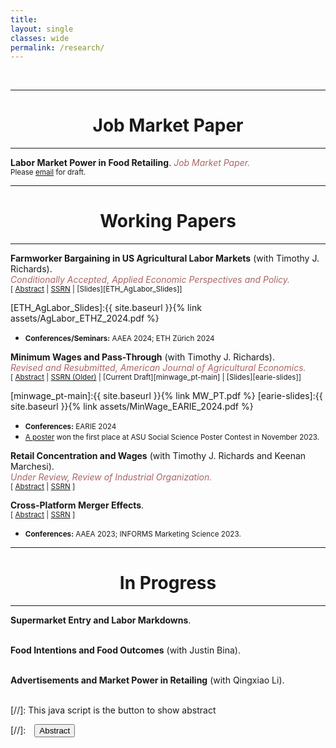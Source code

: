 ```yaml
---
title: 
layout: single
classes: wide
permalink: /research/
---
```

<br/> 

<!-- Google Tag Manager (noscript) -->
<noscript><iframe src="https://www.googletagmanager.com/ns.html?id=GTM-PNS829G"
height="0" width="0" style="display:none;visibility:hidden"></iframe></noscript>
<!-- End Google Tag Manager (noscript) -->

- - -
# <center> Job Market Paper </center>
- - -
**Labor Market Power in Food Retailing**. _<span style="color:#AA6666">Job Market Paper.</span>_<br/>
<small>Please [email](paudeluj@gmail.com) for draft. </small>

<!-- <div id="monop_retail" style="display: none; text-align: justify; line-height: 1.2" ><small>

I study the extent and evolution of labor market power in the US food retailing sector by estimating the wedge between workers' marginal productivity and wage. Using data on a near universe of publicly trading American food retailers for the period 2004-2022, I first examine how concentration in labor markets moderates effects of state minimum wages on individual store's employment. On two proxies of labor market concentration---population density and number of establishments---I find that highly concentrated markets have more positive employment effects from minimum wages. Based on this model-free result, I hypothesize that labor oligopsony power enables food retailers in concentrated markets to maintain greater productivity-wage gaps, allowing them to absorb minimum wage increases by sacrificing some surplus while still expanding employment. To test this hypothesis, I implement a production function estimation strategy from IO literature which lets me estimate the labor markdowns or wage-productivity gaps, and understand how they differ by concentration levels. I then examine how these markdown estimates vary across years and along worker, firm, and market characteristics. 

</small><br><br/></div>

* <small> **Conferences/Seminars:** AEA-ASSA 2025; PhD-EVS 2024; ASU 2024; AAEA 2024   </small> -->


- - -

# <center> Working Papers </center>
- - -
**Farmworker Bargaining in US Agricultural Labor Markets** (with Timothy J. Richards). <br/>
_<span style="color:#AA6666">Conditionally Accepted, Applied Economic Perspectives and Policy.</span>_<br/>
<small>[ <a href="#/" onclick="visib('monop_ag')">Abstract</a> | [SSRN](https://papers.ssrn.com/sol3/papers.cfm?abstract_id=4954851) | [Slides][ETH_AgLabor_Slides]] </small>

<div id="monop_ag" style="display: none; text-align: justify; line-height: 1.2" ><small>

''Superstar firms'' can be large and successful without necessarily exploiting market power over labor markets (Autor et al. 2020). In this paper, we examine this idea in an agricultural labor market setting by studying the empirical relationship between employment surplus, which is essentially the excess of a worker's value marginal product over their wage, and wages. We use a model of search, match, and bargaining that explains how the surplus from worker's productivity is split between workers and employers. Our estimates show that workers' mean productivity is $8.67 per hour, and they receive 24.2% of employment surplus, but both exhibit substantial heterogeneity over workers. Heterogeneity in productivity and bargaining power suggests that workers who are able to generate ''a bigger pie'', may also earn a larger share of it. Consistent with this notion, our analysis shows a robust positive elasticity of surplus with observed wages, implying that agricultural firms gain more (surplus) by paying their workers higher wages and not necessarily through exploitation or ``winner-take-all'' strategy. 

</small><br><br/></div>
[ETH_AgLabor_Slides]:{{ site.baseurl }}{% link assets/AgLabor_ETHZ_2024.pdf %}


* <small> **Conferences/Seminars:** AAEA 2024; ETH Zürich 2024 </small>

**Minimum Wages and Pass-Through** (with Timothy J. Richards). <br/>
_<span style="color:#AA6666">Revised and Resubmitted, American Journal of Agricultural Economics.</span>_ <br/>
<small>[ <a href="#/" onclick="visib('minwage_pt')">Abstract</a> | [SSRN (Older)](https://papers.ssrn.com/sol3/papers.cfm?abstract_id=4833510) | [Current Draft][minwage_pt-main] | [Slides][earie-slides]]</small>

<div id="minwage_pt" style="display: none; text-align: justify; line-height: 1.2" ><small>
  
 Price inflation rose dramatically in late 2021. While there were many potential causes, some point to rising minimum wages, and wage inflation, as perhaps the most important source of food-price inflation. There is a large body of research that studies the aggregate effects of minimum wages, but none consider the precise mechanisms that link higher food prices and minimum wages in an environment of high general price inflation. In this study, we investigate the possibility that general price inflation serves as a facilitating mechanism for localized price inflation. We estimate both reducedform and structural models of minimum-wage pass-through. Reduced-form models show that general price inflation has a positive effect on minimum wage pass-through to retail food prices. However, reduced-form models cannot account for the effects of demand curvature and imperfect competition. Our structural model shows that, after controlling for the primary determinants of wage pass-through, general price inflation has an important role in accentuating the rate of minimum-wage pass-through. Our findings have important implications for minimum wage policy, and for understanding the role of labor cost in retail price inflation.

</small><br><br/></div>

[minwage_pt-main]:{{ site.baseurl }}{% link MW_PT.pdf %}
[earie-slides]:{{ site.baseurl }}{% link assets/MinWage_EARIE_2024.pdf %}

* <small> **Conferences:** EARIE 2024 </small>
* <small> [A poster](https://issr.asu.edu/Fall_2023_Winners) won the first place at ASU Social Science Poster Contest in November 2023.</small>
  
**Retail Concentration and Wages** (with Timothy J. Richards and Keenan Marchesi). <br/>
_<span style="color:#AA6666">Under Review, Review of Industrial Organization.</span>_ <br/>
<small>[ <a href="#/" onclick="visib('concen_wages')">Abstract</a> | [SSRN](https://papers.ssrn.com/sol3/papers.cfm?abstract_id=4815715) ] </small>

<div id="concen_wages" style="display: none; text-align: justify; line-height: 1.2" ><small>

 Antitrust policy in the U.S. now explicitly includes labor-market outcomes as measures of interest when considering the potential anticompetitive effects of mergers or acquisitions. Concentration in the food retailing industry is of particular concern due to several recent high-profile mergers, and a troubling increase in concentration at the national and local levels. We study this problem using both causal reduced-form models and a structural model of search, match, and bargaining. Our reduced-form models show no relationship between concentration and wages, but our structural model finds that concentration is associated with substantial wage suppression.

</small><br><br/></div>

**Cross-Platform Merger Effects**. <br/>
<small>[ <a href="#/" onclick="visib('platforms_mergers')">Abstract</a> | [SSRN](https://papers.ssrn.com/sol3/papers.cfm?abstract_id=4976777) ] </small>

<div id="platforms_mergers" style="display: none; text-align: justify; line-height: 1.2" ><small>

 Mergers and acquisitions tend to affect the prices and varieties offered by the merging firms. However, most of the existing research considers mergers between firms that interact on the same platform, such as between two online firms, or two firms on the same physical platform. To our knowledge, there is no empirical research on the price effects of integration across different platforms. Such cross-platform mergers likely have substantially different impacts on prices because indirect network effects are much weaker for physical firms than those that interact in low-cost environments having long-tail effects due to lower search costs and fewer constraints on physical inventory. We investigate this problem by analyzing the effects of an acquisition of a national grocery chain by a large online retailer in the United States. Our study differs from prior studies on mergers and acquisitions as the incentives to merge involve not
only the usual market power and efficiency arguments, but accessing stronger, indirect network externalities as well. Because the decision to merge is endogenous, identifying merger effects is empirically difficult. We use a doubly-robust causal inference method
to address this problem, and we find an evidence of a decrease in price levels in 8 out of 10 treated markets.

</small><br><br/></div>

* <small> **Conferences:** AAEA 2023; INFORMS Marketing Science 2023. </small>

- - -
# <center> In Progress </center>
- - -
**Supermarket Entry and Labor Markdowns**.
<br><br/>

**Food Intentions and Food Outcomes** (with Justin Bina). 
<br><br/>

**Advertisements and Market Power in Retailing** (with Qingxiao Li). 
<br><br/>


[//]: This java script is the button to show abstract
<script>
 function visib(id) {
  var x = document.getElementById(id);
  if (x.style.display === "block") {
    x.style.display = "none";
  } else {
    x.style.display = "block";
  }
}
</script>

[//]:&emsp;<button onclick="visib('polariz')" class="btn btn--inverse btn--small">Abstract</button>
